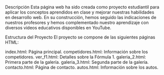 Descripción
Esta página web ha sido creada como proyecto estudiantil para aplicar los conceptos aprendidos en clase y mejorar nuestras habilidades en desarrollo web. En su construcción, hemos seguido las indicaciones de nuestros profesores y hemos complementado nuestro aprendizaje con diversos videos educativos disponibles en YouTube.

Estructura del Proyecto
El proyecto se compone de las siguientes páginas HTML:

index.html: Página principal.
competidores.html: Información sobre los competidores.
ver_f1.html: Detalles sobre la Fórmula 1.
galeria_2.html: Primera parte de la galería.
galeria_3.html: Segunda parte de la galería.
contacto.html: Página de contacto.
autos.html: Información sobre los autos.
